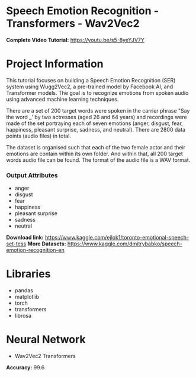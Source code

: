 # Speech Emotion Recognition - Transformers - Wav2Vec2

**Complete Video Tutorial:** https://youtu.be/s5-8yeYJV7Y

# Project Information

This tutorial focuses on building a Speech Emotion Recognition (SER) system using Wugg2Vec2, a pre-trained model by Facebook AI, and Transformer models. The goal is to recognize emotions from spoken audio using advanced machine learning techniques.

There are a set of 200 target words were spoken in the carrier phrase "Say the word _' by two actresses (aged 26 and 64 years) and recordings were made of the set portraying each of seven emotions (anger, disgust, fear, happiness, pleasant surprise, sadness, and neutral). There are 2800 data points (audio files) in total.

The dataset is organised such that each of the two female actor and their emotions are contain within its own folder. And within that, all 200 target words audio file can be found. The format of the audio file is a WAV format.

### Output Attributes
- anger
- disgust
- fear
- happiness
- pleasant surprise
- sadness
- neutral

**Download link:** https://www.kaggle.com/ejlok1/toronto-emotional-speech-set-tess
**More Datasets:** https://www.kaggle.com/dmitrybabko/speech-emotion-recognition-en

# Libraries

- pandas
- matplotlib
- torch
- transformers
- librosa

# Neural Network

- Wav2Vec2 Transformers
  
**Accuracy:** 99.6
